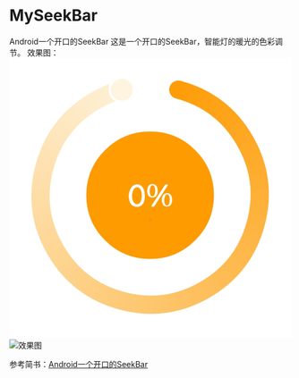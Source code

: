 # MySeekBar
Android一个开口的SeekBar
这是一个开口的SeekBar，智能灯的暖光的色彩调节。
效果图：
![效果图](https://github.com/shun1249844726/MySeekBar/blob/master/pic/result.png)
![效果图](MySeekBar/pic/result.png)

参考简书：[Android一个开口的SeekBar](http://www.jianshu.com/p/02a9a360dcf8)
